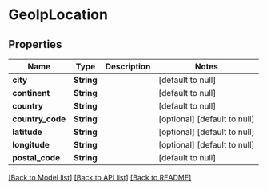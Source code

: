 # GeoIpLocation

## Properties
Name | Type | Description | Notes
------------ | ------------- | ------------- | -------------
**city** | **String** |  | [default to null]
**continent** | **String** |  | [default to null]
**country** | **String** |  | [default to null]
**country_code** | **String** |  | [optional] [default to null]
**latitude** | **String** |  | [optional] [default to null]
**longitude** | **String** |  | [optional] [default to null]
**postal_code** | **String** |  | [default to null]

[[Back to Model list]](../README.md#documentation-for-models) [[Back to API list]](../README.md#documentation-for-api-endpoints) [[Back to README]](../README.md)


